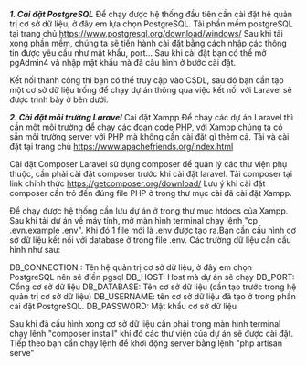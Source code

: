 **_1. Cài đặt PostgreSQL_**
Để chạy được hệ thống đầu tiên cần cài đặt hệ quản trị cơ sở dữ liệu, ở đây em lựa chọn PostgreSQL.
Tải phần mềm postgreSQL tại trang chủ https://www.postgresql.org/download/windows/
Sau khi tải xong phần mềm, chúng ta sẽ tiến hành cài đặt bằng cách nhập các thông tin được yêu cầu như mật khẩu, port…
Sau khi cài đặt bạn có thể mở pgAdmin4 và nhập mật khẩu mà đã cấu hình ở bước cài đặt.

Kết nối thành công thì bạn có thể truy cập vào CSDL, sau đó bạn cần tạo một cơ sở dữ liệu trống để chạy dự án thông qua việc kết nối với Laravel sẽ được trình bày ở bên dưới.

**_2. Cài đặt môi trường Laravel_**
Cài đặt Xampp
Để chạy các dự án Laravel thì cần một môi trường để chạy các đoạn code PHP, với Xampp chúng ta có sẵn môi trường server với PHP mà không cần cài đặt gì thêm cả. Tải và cài đặt tại trang chủ
https://www.apachefriends.org/index.html

Cài đặt Composer
Laravel sử dụng composer để quản lý các thư viện phụ thuộc, cần phải cài đặt composer trước khi cài đặt laravel. Tải composer tại link chính thức
https://getcomposer.org/download/
Lưu ý khi cài đặt composer cần trỏ đến đúng file PHP ở trong thư mục cài đã cài đặt Xampp.

Để chạy được hệ thống cần lưu dự án ở trong thư mục htdocs của Xampp. Sau khi tải dự án về máy tính, mở màn hình terminal chạy lệnh "cp .evn.example .env".
Khi đó 1 file mới là .env được tạo ra.Bạn cần cấu hình cơ sở dữ liệu kết nối với database ở trong file .env.
Các trường dữ liệu cần cấu hình như sau:

DB_CONNECTION : Tên hệ quản trị cơ sở dữ liệu, ở đây em chọn PostgreSQL nên sẽ điền pgsql
DB_HOST: Host mà dự án sẽ chạy
DB_PORT: Cổng cơ sở dữ liệu
DB_DATABASE: Tên cơ sở dữ liệu (cần tạo trước trong hệ quản trị cơ sở dữ liệu)
DB_USERNAME: tên cơ sở dữ liệu đã tạo ở trong phần cài đặt PostgreSQL.
DB_PASSWORD: Mật khẩu cơ sở dữ liệu

Sau khi đã cấu hình xong cơ sở dữ liệu cần phải trong màn hình terminal chạy lênh "composer install" khi đó các thư viện của dự án sẽ được cài đặt.
Tiếp theo bạn cần chạy lệnh để khởi động server bằng lệnh "php artisan serve"
